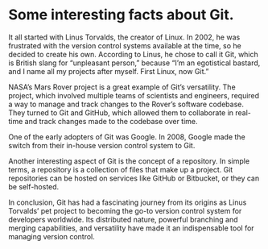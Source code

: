 
# Some interesting facts about Git. #


It all started with Linus Torvalds, the creator of Linux. In 2002, he was frustrated with the version control systems available at the time, so he decided to create his own. According to Linus, he chose to call it Git, which is British slang for “unpleasant person,” because “I’m an egotistical bastard, and I name all my projects after myself. First Linux, now Git.”


NASA’s Mars Rover project is a great example of Git’s versatility. The project, which involved multiple teams of scientists and engineers, required a way to manage and track changes to the Rover’s software codebase. They turned to Git and GitHub, which allowed them to collaborate in real-time and track changes made to the codebase over time.


One of the early adopters of Git was Google. In 2008, Google made the switch from their in-house version control system to Git.

Another interesting aspect of Git is the concept of a repository. In simple terms, a repository is a collection of files that make up a project. Git repositories can be hosted on services like GitHub or Bitbucket, or they can be self-hosted.


In conclusion, Git has had a fascinating journey from its origins as Linus Torvalds’ pet project to becoming the go-to version control system for developers worldwide. Its distributed nature, powerful branching and merging capabilities, and versatility have made it an indispensable tool for managing version control.